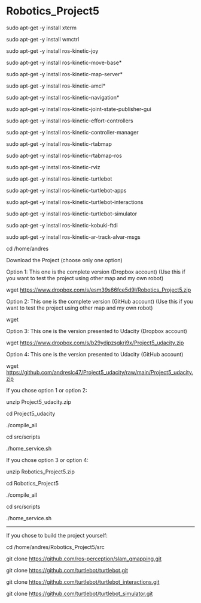 # Robotics_Project5

sudo apt-get -y install xterm

sudo apt-get -y install wmctrl

sudo apt-get -y install ros-kinetic-joy

sudo apt-get -y install ros-kinetic-move-base*

sudo apt-get -y install ros-kinetic-map-server*

sudo apt-get -y install ros-kinetic-amcl*

sudo apt-get -y install ros-kinetic-navigation*

sudo apt-get -y install ros-kinetic-joint-state-publisher-gui

sudo apt-get -y install ros-kinetic-effort-controllers

sudo apt-get -y install ros-kinetic-controller-manager

sudo apt-get -y install ros-kinetic-rtabmap

sudo apt-get -y install ros-kinetic-rtabmap-ros

sudo apt-get -y install ros-kinetic-rviz

sudo apt-get -y install ros-kinetic-turtlebot 

sudo apt-get -y install ros-kinetic-turtlebot-apps 

sudo apt-get -y install ros-kinetic-turtlebot-interactions 

sudo apt-get -y install ros-kinetic-turtlebot-simulator 

sudo apt-get -y install ros-kinetic-kobuki-ftdi 

sudo apt-get -y install ros-kinetic-ar-track-alvar-msgs

cd /home/andres

Download the Project (choose only one option)

Option 1: This one is the complete version (Dropbox account) (Use this if you want to test the project using other map and my own robot)
  
   wget https://www.dropbox.com/s/esm39s66fce5d9l/Robotics_Project5.zip
   
Option 2: This one is the complete version (GitHub account) (Use this if you want to test the project using other map and my own robot)
   
   wget 

Option 3: This one is the version presented to Udacity (Dropbox account)

   wget https://www.dropbox.com/s/b29ydipzsgkri9x/Project5_udacity.zip

Option 4: This one is the version presented to Udacity (GitHub account)

   wget https://github.com/andreslc47/Project5_udacity/raw/main/Project5_udacity.zip

If you chose option 1 or option 2:

   unzip Project5_udacity.zip

   cd Project5_udacity

   ./compile_all

   cd src/scripts

   ./home_service.sh

If you chose option 3 or option 4:

   unzip Robotics_Project5.zip

   cd Robotics_Project5

   ./compile_all

   cd src/scripts

   ./home_service.sh


------------------------------------------------------------------------------------------------------------------

If you chose to build the project yourself:

cd /home/andres/Robotics_Project5/src

git clone https://github.com/ros-perception/slam_gmapping.git

git clone https://github.com/turtlebot/turtlebot.git

git clone https://github.com/turtlebot/turtlebot_interactions.git

git clone https://github.com/turtlebot/turtlebot_simulator.git



